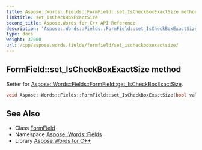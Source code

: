 ```yaml
---
title: Aspose::Words::Fields::FormField::set_IsCheckBoxExactSize method
linktitle: set_IsCheckBoxExactSize
second_title: Aspose.Words for C++ API Reference
description: 'Aspose::Words::Fields::FormField::set_IsCheckBoxExactSize method. Setter for Aspose::Words::Fields::FormField::get_IsCheckBoxExactSize in C++.'
type: docs
weight: 37000
url: /cpp/aspose.words.fields/formfield/set_ischeckboxexactsize/
---
```

## FormField::set_IsCheckBoxExactSize method


Setter for [Aspose::Words::Fields::FormField::get_IsCheckBoxExactSize](../get_ischeckboxexactsize/).

```cpp
void Aspose::Words::Fields::FormField::set_IsCheckBoxExactSize(bool value)
```

## See Also

* Class [FormField](../)
* Namespace [Aspose::Words::Fields](../../)
* Library [Aspose.Words for C++](../../../)
